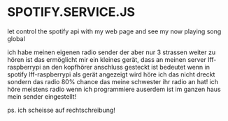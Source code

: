 # SPOTIFY.SERVICE.JS
let control the spotify api with my web page and see my now playing song global

ich habe meinen eigenen radio sender der aber nur 3 strassen weiter zu hören ist das ermöglicht mir ein kleines gerät, dass an meinen server lff-raspberrypi an den kopfhörer anschluss gesteckt ist bedeutet wenn in spotify lff-raspberrypi als gerät angezeigt wird höre ich das nicht dreckt sondern das radio 80% chance das meine schwester ihr radio an hat! ich höre meistens radio wenn ich programmiere auserdem ist im ganzen haus mein sender eingestellt!

ps. ich scheisse auf rechtschreibung!
